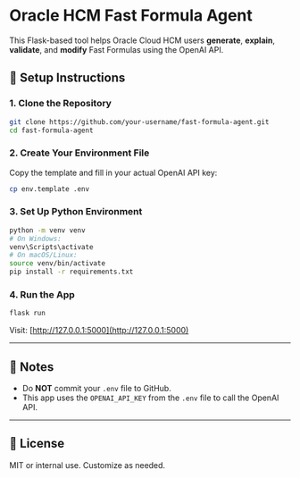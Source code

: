 # Oracle HCM Fast Formula Agent

This Flask-based tool helps Oracle Cloud HCM users **generate**, **explain**, **validate**, and **modify** Fast Formulas using the OpenAI API.

## 🔧 Setup Instructions

### 1. Clone the Repository
```bash
git clone https://github.com/your-username/fast-formula-agent.git
cd fast-formula-agent
```

### 2. Create Your Environment File
Copy the template and fill in your actual OpenAI API key:
```bash
cp env.template .env
```

### 3. Set Up Python Environment
```bash
python -m venv venv
# On Windows:
venv\Scripts\activate
# On macOS/Linux:
source venv/bin/activate
pip install -r requirements.txt
```

### 4. Run the App
```bash
flask run
```

Visit: [http://127.0.0.1:5000](http://127.0.0.1:5000)

---

## 🔐 Notes

- Do **NOT** commit your `.env` file to GitHub.
- This app uses the `OPENAI_API_KEY` from the `.env` file to call the OpenAI API.

---

## 📄 License

MIT or internal use. Customize as needed.
